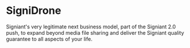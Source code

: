 # SigniDrone
Signiant's very legitimate next business model, part of the Signiant 2.0 push, to expand beyond media file sharing and deliver the Signiant quality guarantee to all aspects of your life. 
